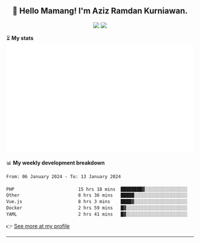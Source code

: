 <h2 align="center">👋 Hello Mamang! I'm Aziz Ramdan Kurniawan.</h2>  
<p align="center">
  <img src="https://komarev.com/ghpvc/?username=azizramdan">
  <img src="https://wakatime.com/badge/user/90056fa0-4c31-4eca-954e-2a3ac05896f9.svg">
</p>
    
⏳ **My stats**  
![](https://raw.githubusercontent.com/azizramdan/github-stats/master/generated/overview.svg#gh-dark-mode-only)

📊 **My weekly development breakdown**
<!--START_SECTION:waka-->

```txt
From: 06 January 2024 - To: 13 January 2024

PHP                        15 hrs 18 mins  ████████▓░░░░░░░░░░░░░░░░   34.88 %
Other                      8 hrs 36 mins   █████░░░░░░░░░░░░░░░░░░░░   19.61 %
Vue.js                     8 hrs 3 mins    ████▓░░░░░░░░░░░░░░░░░░░░   18.37 %
Docker                     2 hrs 59 mins   █▓░░░░░░░░░░░░░░░░░░░░░░░   06.82 %
YAML                       2 hrs 41 mins   █▓░░░░░░░░░░░░░░░░░░░░░░░   06.13 %
```

<!--END_SECTION:waka-->
👉 [See more at my profile](https://wakatime.com/@azizramdan)
***
